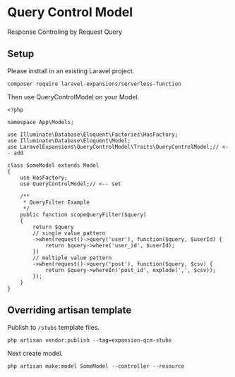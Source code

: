 # Query Control Model
Response Controling by Request Query

## Setup

Please insttall in an existing Laravel project.
```
composer require laravel-expansions/serverless-function
```

Then use QueryControlModel on your Model.
```
<?php

namespace App\Models;

use Illuminate\Database\Eloquent\Factories\HasFactory;
use Illuminate\Database\Eloquent\Model;
use LaravelExpansions\QueryControlModel\Traits\QueryControlModel;// <-- add

class SomeModel extends Model
{
    use HasFactory;
    use QueryControlModel;// <-- set

    /**
     * QueryFilter Example
     */
    public function scopeQueryFilter($query)
    {
        return $query
        // single value pattern
        ->when(request()->query('user'), function($query, $userId) {
            return $query->where('user_id', $userId);
        })
        // multiple value pattern
        ->when(request()->query('post'), function($query, $csv) {
            return $query->whereIn('post_id', explode(',', $csv));
        });
    }
}
```

## Overriding artisan template

Publish to ```/stubs```  template files.
```
php artisan vendor:publish --tag=expansion-qcm-stubs
```

Next create model.
```
php artisan make:model SomeModel --controller --resource
```

